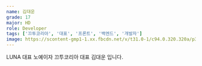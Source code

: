 ```yaml
---
name: 김대운
grade: 17
major: HD
role: Developer
tags: ['끄투코리아', '대표', '프론트', '백엔드', '개발자']
image: https://scontent-gmp1-1.xx.fbcdn.net/v/t31.0-1/c94.0.320.320a/p320x320/10506738_10150004552801856_220367501106153455_o.jpg?_nc_cat=1&_nc_ohc=DI5DcY6-iAgAX_-4-4z&_nc_ht=scontent-gmp1-1.xx&_nc_tp=1003&oh=48b5c04f20874bd18f96722d8b68b956&oe=5E980717
---
```

LUNA 대표 노예이자 끄투코리아 대표 김대운 입니다.